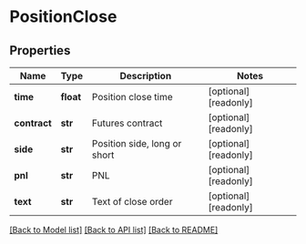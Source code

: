 # PositionClose

## Properties
Name | Type | Description | Notes
------------ | ------------- | ------------- | -------------
**time** | **float** | Position close time | [optional] [readonly] 
**contract** | **str** | Futures contract | [optional] [readonly] 
**side** | **str** | Position side, long or short | [optional] [readonly] 
**pnl** | **str** | PNL | [optional] [readonly] 
**text** | **str** | Text of close order | [optional] [readonly] 

[[Back to Model list]](../README.md#documentation-for-models) [[Back to API list]](../README.md#documentation-for-api-endpoints) [[Back to README]](../README.md)


